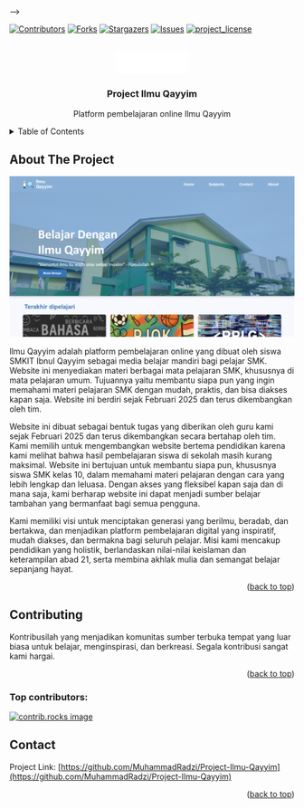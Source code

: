 <!-- <!-Angular.io- Improved compatibility of back to top link: See: https://github.com/othneildrew/Best-README-Template/pull/73 --> -->
<a id="readme-top"></a>
<!--
*** Thanks for checking out the Best-README-Template. If you have a suggestion
*** that would make this better, please fork the repo and create a pull request
*** or simply open an issue with the tag "enhancement".
*** Don't forget to give the project a star!
*** Thanks again! Now go create something AMAZING! :D
-->



<!-- PROJECT SHIELDS -->
<!--
*** I'm using markdown "reference style" links for readability.
*** Reference links are enclosed in brackets [ ] instead of parentheses ( ).
*** See the bottom of this document for the declaration of the reference variables
*** for contributors-url, forks-url, etc. This is an optional, concise syntax you may use.
*** https://www.markdownguide.org/basic-syntax/#reference-style-links
-->
[![Contributors][contributors-shield]][contributors-url]
[![Forks][forks-shield]][forks-url]
[![Stargazers][stars-shield]][stars-url]
[![Issues][issues-shield]][issues-url]
[![project_license][license-shield]][license-url]



<!-- PROJECT LOGO -->
<br />
<div align="center">
  <a href="https://github.com/MuhammadRadzi/Project-Ilmu-Qayyim">
    <img src="/Project-IlmuQayyim/image/ilmuqayyimlogo.png" alt="Logo" width="130">
  </a>

<h3 align="center">Project Ilmu Qayyim</h3>

  <p align="center">
    Platform pembelajaran online Ilmu Qayyim
  </p>
</div>



<!-- TABLE OF CONTENTS -->
<details>
  <summary>Table of Contents</summary>
  <ol>
    <li><a href="#about-the-project">About The Project</a></li>
    <li><a href="#contributing">Contributing</a></li>
    <li><a href="#license">License</a></li>
    <li><a href="#contact">Contact</a></li>
  </ol>
</details>



<!-- ABOUT THE PROJECT -->
## About The Project

[![Product Name Screen Shot][product-screenshot]](https://example.com)

llmu Qayyim adalah platform pembelajaran online yang dibuat oleh siswa SMKIT Ibnul Qayyim sebagai media belajar mandiri bagi pelajar SMK. Website ini menyediakan materi berbagai mata pelajaran SMK, khususnya di mata pelajaran umum. Tujuannya yaitu membantu siapa pun yang ingin memahami materi pelajaran SMK dengan mudah, praktis, dan bisa diakses kapan saja. Website ini berdiri sejak Februari 2025 dan terus dikembangkan oleh tim.

Website ini dibuat sebagai bentuk tugas yang diberikan oleh guru kami sejak Februari 2025 dan terus dikembangkan secara bertahap oleh tim. Kami memilih untuk mengembangkan website bertema pendidikan karena kami melihat bahwa hasil pembelajaran siswa di sekolah masih kurang maksimal. Website ini bertujuan untuk membantu siapa pun, khususnya siswa SMK kelas 10, dalam memahami materi pelajaran dengan cara yang lebih lengkap dan leluasa. Dengan akses yang fleksibel kapan saja dan di mana saja, kami berharap website ini dapat menjadi sumber belajar tambahan yang bermanfaat bagi semua pengguna.

Kami memiliki visi untuk menciptakan generasi yang berilmu, beradab, dan bertakwa, dan menjadikan platform pembelajaran digital yang inspiratif, mudah diakses, dan bermakna bagi seluruh pelajar. Misi kami mencakup pendidikan yang holistik, berlandaskan nilai-nilai keislaman dan keterampilan abad 21, serta membina akhlak mulia dan semangat belajar sepanjang hayat.

<p align="right">(<a href="#readme-top">back to top</a>)</p>



<!-- ### Built With

* [![Next][Next.js]][Next-url]
* [![React][React.js]][React-url]
* [![Vue][Vue.js]][Vue-url]

<p align="right">(<a href="#readme-top">back to top</a>)</p> -->



<!-- CONTRIBUTING -->
## Contributing

Kontribusilah yang menjadikan komunitas sumber terbuka tempat yang luar biasa untuk belajar, menginspirasi, dan berkreasi. Segala kontribusi sangat kami hargai.

<p align="right">(<a href="#readme-top">back to top</a>)</p>

### Top contributors:

<a href="https://github.com/MuhammadRadzi/Project-Ilmu-Qayyim/graphs/contributors">
  <img src="https://contrib.rocks/image?repo=MuhammadRadzi/Project-Ilmu-Qayyim" alt="contrib.rocks image" />
</a>



<!-- CONTACT -->
## Contact

Project Link: [https://github.com/MuhammadRadzi/Project-Ilmu-Qayyim](https://github.com/MuhammadRadzi/Project-Ilmu-Qayyim)

<p align="right">(<a href="#readme-top">back to top</a>)</p>



<!-- MARKDOWN LINKS & IMAGES -->
<!-- https://www.markdownguide.org/basic-syntax/#reference-style-links -->
[contributors-shield]: https://img.shields.io/github/contributors/MuhammadRadzi/Project-Ilmu-Qayyim.svg?style=for-the-badge
[contributors-url]: https://github.com/MuhammadRadzi/Project-Ilmu-Qayyim/graphs/contributors
[forks-shield]: https://img.shields.io/github/forks/MuhammadRadzi/Project-Ilmu-Qayyim.svg?style=for-the-badge
[forks-url]: https://github.com/MuhammadRadzi/Project-Ilmu-Qayyim/network/members
[stars-shield]: https://img.shields.io/github/stars/MuhammadRadzi/Project-Ilmu-Qayyim.svg?style=for-the-badge
[stars-url]: https://github.com/MuhammadRadzi/Project-Ilmu-Qayyim/stargazers
[issues-shield]: https://img.shields.io/github/issues/MuhammadRadzi/Project-Ilmu-Qayyim.svg?style=for-the-badge
[issues-url]: https://github.com/MuhammadRadzi/Project-Ilmu-Qayyim/issues
[license-shield]: https://img.shields.io/github/license/MuhammadRadzi/Project-Ilmu-Qayyim.svg?style=for-the-badge
[license-url]: https://github.com/MuhammadRadzi/Project-Ilmu-Qayyim/blob/master/LICENSE.txt
[product-screenshot]: /Project-IlmuQayyim/image/preview.png